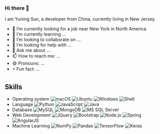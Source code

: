 ### Hi there 👋
I am Yuning Sun, a developer from China, currently living in New Jersey.
- 🔭 I’m currently looking for a job near New York in North America 
- 🌱 I’m currently learning ...
- 👯 I’m looking to collaborate on ...
- 🤔 I’m looking for help with ...
- 💬 Ask me about ...
- 📫 How to reach me: ...
- 😄 Pronouns: ...
- ⚡ Fun fact: ...
## Skills
- Operating system 
![macOS](http://img.shields.io/badge/-macOS-000000?style=flat-square&logo=macos)
![Ubuntu](https://img.shields.io/badge/-Ubuntu-E95420?style=flat-square&logo=ubuntu&logoColor=ffffff)
![Windows](http://img.shields.io/badge/-Windows-0078D6?style=flat-square&logo=windows)
![Shell](https://img.shields.io/badge/-Shell-FFD500?style=flat-square&logo=shell&logoColor=000000)
- Language
![Python](http://img.shields.io/badge/-Python-3776AB?style=flat-square&logo=python&logoColor=ffffff)
![JavaScript](https://img.shields.io/badge/-JavaScript-F7DF1E?style=flat-square&logo=javascript&logoColor=000000)
![Java](https://img.shields.io/badge/-Java-007396?style=flat-square&logo=java&logoColor=ffffff)
- Database
![MySQL](http://img.shields.io/badge/-MySQL-007599?style=flat-square&logo=MySQL&logoColor=ffffff)
![MongoDB](http://img.shields.io/badge/-MongoDB-47A248?style=flat-square&logo=MySQL&logoColor=ffffff)
![MS SQL Server](http://img.shields.io/badge/-MS%20SQL%20Server-CC2927?style=flat-square&logo=microsoft-sql-server&logoColor=ffffff)
- Web Development
![JQuery](http://img.shields.io/badge/-JQuery-0769AD?style=flat-square&logo=jquery&logoColor=ffffff)
![Bootstrap](http://img.shields.io/badge/-Bootstrap-7952B3?style=flat-square&logo=bootstrap&logoColor=ffffff)
![Node.js](http://img.shields.io/badge/-Node.js-339933?style=flat-square&logo=node.js&logoColor=ffffff)
![Spring](http://img.shields.io/badge/-Spring-6DB33F?style=flat-square&logo=spring&logoColor=ffffff)
![AngularJS](http://img.shields.io/badge/-AngularJS-E23237?style=flat-square&logo=angularjs&logoColor=ffffff)
- Machine Learning
![NumPy](http://img.shields.io/badge/-NumPy-013243?style=flat-square&logo=numpy&logoColor=ffffff)
![Pandas](http://img.shields.io/badge/-Pandas-150458?style=flat-square&logo=pandas&logoColor=ffffff)
![TensorFlow](http://img.shields.io/badge/-TensorFlow-FF6F00?style=flat-square&logo=tensorflow&logoColor=ffffff)
![Keras](http://img.shields.io/badge/-Keras-D00000?style=flat-square&logo=keras&logoColor=ffffff)
